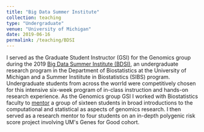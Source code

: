 ```yaml
---
title: "Big Data Summer Institute"
collection: teaching
type: "Undergraduate"
venue: "University of Michigan"
date: 2019-06-16
permalink: /teaching/BDSI
---
```


I served as the Graduate Student Instructor (GSI) for the Genomics group during the 2019 [Big Data Summer Institute (BDSI)](https://sph.umich.edu/bdsi/), an undergraduate research program in the Department of Biostatistics at the University of Michigan and a Summer Instiitute in Biostatistics (SIBS) program. Undergraduate students from across the worrld were competitively chosen for this intensive six-week program of in-class instruction and hands-on research experience. As the Genomics group GSI I worked with Biostatistics faculty to [mentor](https://github.com/bnwolford/BDSI) a group of sixteen students in broad introductions to the computational and statistical as aspects of genomics research. I then served as a research mentor to four students on an in-depth polygenic risk score project involving UM's Genes for Good cohort.
